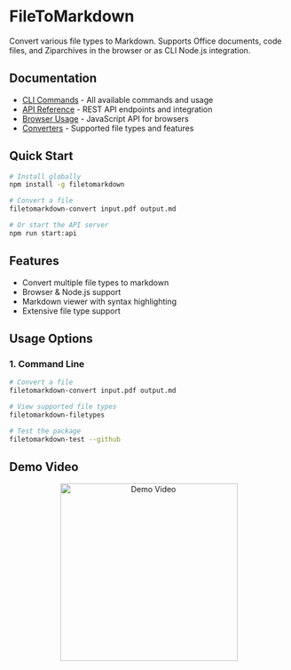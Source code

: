 # FileToMarkdown

Convert various file types to Markdown. Supports Office documents, code files, and Ziparchives in the browser or as CLI Node.js integration.

## Documentation
- [CLI Commands](docs/COMMANDS.md) - All available commands and usage
- [API Reference](docs/API.md) - REST API endpoints and integration
- [Browser Usage](docs/BROWSER.md) - JavaScript API for browsers
- [Converters](docs/CONVERTERS.md) - Supported file types and features

## Quick Start
```bash
# Install globally
npm install -g filetomarkdown

# Convert a file
filetomarkdown-convert input.pdf output.md

# Or start the API server
npm run start:api
```

## Features
- Convert multiple file types to markdown
- Browser & Node.js support
- Markdown viewer with syntax highlighting
- Extensive file type support

## Usage Options

### 1. Command Line
```bash
# Convert a file
filetomarkdown-convert input.pdf output.md

# View supported file types
filetomarkdown-filetypes

# Test the package
filetomarkdown-test --github
```

## Demo Video
<div align="center">
  <a href="https://youtu.be/UkGT3DDPTGI">
    <img src="https://img.youtube.com/vi/UkGT3DDPTGI/mqdefault.jpg" width="320" alt="Demo Video" />
  </a>
</div>